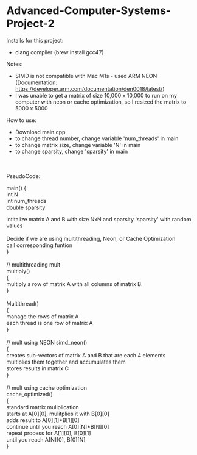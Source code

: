 # Advanced-Computer-Systems-Project-2

Installs for this project:<br />
- clang compiler (brew install gcc47)

Notes:
- SIMD is not compatible with Mac M1s - used ARM NEON (Documentation: https://developer.arm.com/documentation/den0018/latest/)
- I was unable to get a matrix of size 10,000 x 10,000 to run on my computer with neon or cache optimization, so I resized the matrix to 5000 x 5000

How to use:
- Download main.cpp
- to change thread number, change variable 'num_threads' in main
- to change matrix size, change variable 'N' in main
- to change sparsity, change 'sparsity' in main
<br />
<br />
PseudoCode:

main()
{<br />
int N <br />
int num_threads<br />
double sparsity<br />

intitalize matrix A and B with size NxN and sparsity 'sparsity' with random values<br />
<br />
Decide if we are using multithreading, Neon, or Cache Optimization<br />
  call corresponding funtion<br />
}<br />
<br />
// multithreading mult<br />
multiply()<br />
{<br />
 multiply a row of matrix A with all columns of matrix B.<br />
}
<br /><br />
Multithread()<br />
{<br />
manage the rows of matrix A<br />
each thread is one row of matrix A<br />
}
<br /><br />
// mult using NEON
simd_neon()<br />
{<br />
creates sub-vectors of matrix A and B that are each 4 elements<br />
multiplies them together and accumulates them <br />
stores results in matrix C <br />
}
<br /><br />
// mult using cache optimization<br />
cache_optimized()<br />
{<br />
standard matrix muliplication<br />
  starts at A[0][0], mulitplies it with B[0][0] <br />
  adds result to A[0][1]*B[1][0] <br />
  continue until you reach A[0][N]*B[N][0] <br />
repeat process for A[1][0], B[0][1] <br />
until you reach A[N][0], B[0][N] <br />
}

